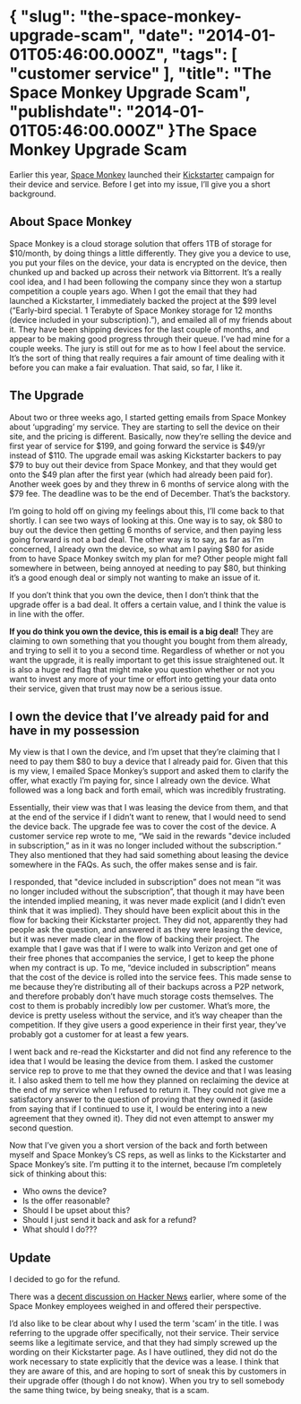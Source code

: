 {
    "slug": "the-space-monkey-upgrade-scam",
    "date": "2014-01-01T05:46:00.000Z",
    "tags": [
        "customer service"
    ],
    "title": "The Space Monkey Upgrade Scam",
    "publishdate": "2014-01-01T05:46:00.000Z"
}The Space Monkey Upgrade Scam
=============================




<p>Earlier this year, <a href="https://www.spacemonkey.com/" target="_blank">Space Monkey</a> launched their <a href="http://www.kickstarter.com/projects/clintgc/space-monkey-taking-the-cloud-out-of-the-datacente" target="_blank">Kickstarter</a> campaign for their device and service. Before I get into my issue, I&rsquo;ll give you a short background.</p>

<h2>About Space Monkey</h2>

<p>Space Monkey is a cloud storage solution that offers 1TB of storage for $10/month, by doing things a little differently. They give you a device to use, you put your files on the device, your data is encrypted on the device, then chunked up and backed up across their network via Bittorrent. It&rsquo;s a really cool idea, and I had been following the company since they won a startup competition a couple years ago. When I got the email that they had launched a Kickstarter, I immediately backed the project at the $99 level (&ldquo;Early-bird special. 1 Terabyte of Space Monkey storage for 12 months (device included in your subscription).&rdquo;), and emailed all of my friends about it. They have been shipping devices for the last couple of months, and appear to be making good progress through their queue. I&rsquo;ve had mine for a couple weeks. The jury is still out for me as to how I feel about the service. It&rsquo;s the sort of thing that really requires a fair amount of time dealing with it before you can make a fair evaluation. That said, so far, I like it.</p>

<h2>The Upgrade</h2>

<p>About two or three weeks ago, I started getting emails from Space Monkey about &lsquo;upgrading&rsquo; my service. They are starting to sell the device on their site, and the pricing is different. Basically, now they&rsquo;re selling the device and first year of service for $199, and going forward the service is $49/yr instead of $110. The upgrade email was asking Kickstarter backers to pay $79 to buy out their device from Space Monkey, and that they would get onto the $49 plan after the first year (which had already been paid for). Another week goes by and they threw in 6 months of service along with the $79 fee. The deadline was to be the end of December. That&rsquo;s the backstory.</p>

<p>I&rsquo;m going to hold off on giving my feelings about this, I&rsquo;ll come back to that shortly. I can see two ways of looking at this. One way is to say, ok $80 to buy out the device then getting 6 months of service, and then paying less going forward is not a bad deal. The other way is to say, as far as I&rsquo;m concerned, I already own the device, so what am I paying $80 for aside from to have Space Monkey switch my plan for me? Other people might fall somewhere in between, being annoyed at needing to pay $80, but thinking it&rsquo;s a good enough deal or simply not wanting to make an issue of it.</p>

<p>If you don&rsquo;t think that you own the device, then I don&rsquo;t think that the upgrade offer is a bad deal. It offers a certain value, and I think the value is in line with the offer.</p>

<p><strong>If you do think you own the device, this is email is a big deal!</strong> They are claiming to own something that you thought you bought from them already, and trying to sell it to you a second time. Regardless of whether or not you want the upgrade, it is really important to get this issue straightened out. It is also a huge red flag that might make you question whether or not you want to invest any more of your time or effort into getting your data onto their service, given that trust may now be a serious issue.</p>

<h2>I own the device that I&rsquo;ve already paid for and have in my possession</h2>

<p>My view is that I own the device, and I&rsquo;m upset that they&rsquo;re claiming that I need to pay them $80 to buy a device that I already paid for. Given that this is my view, I emailed Space Monkey&rsquo;s support and asked them to clarify the offer, what exactly I&rsquo;m paying for, since I already own the device. What followed was a long back and forth email, which was incredibly frustrating.</p>

<p>Essentially, their view was that I was leasing the device from them, and that at the end of the service if I didn&rsquo;t want to renew, that I would need to send the device back. The upgrade fee was to cover the cost of the device. A customer service rep wrote to me, &ldquo;We said in the rewards &quot;device included in subscription,&rdquo; as in it was no longer included without the subscription.&ldquo; They also mentioned that they had said something about leasing the device somewhere in the FAQs. As such, the offer makes sense and is fair.</p>

<p>I responded, that &quot;device included in subscription&rdquo; does not mean &ldquo;it was no longer included without the subscription&rdquo;, that though it may have been the intended implied meaning, it was never made explicit (and I didn&rsquo;t even think that it was implied). They should have been explicit about this in the flow for backing their Kickstarter project. They did not, apparently they had people ask the question, and answered it as they were leasing the device, but it was never made clear in the flow of backing their project. The example that I gave was that if I were to walk into Verizon and get one of their free phones that accompanies the service, I get to keep the phone when my contract is up. To me, &ldquo;device included in subscription&rdquo; means that the cost of the device is rolled into the service fees. This made sense to me because they&rsquo;re distributing all of their backups across a P2P network, and therefore probably don&rsquo;t have much storage costs themselves. The cost to them is probably incredibly low per customer. What&rsquo;s more, the device is pretty useless without the service, and it&rsquo;s way cheaper than the competition. If they give users a good experience in their first year, they&rsquo;ve probably got a customer for at least a few years.</p>

<p>I went back and re-read the Kickstarter and did not find any reference to the idea that I would be leasing the device from them. I asked the customer service rep to prove to me that they owned the device and that I was leasing it. I also asked them to tell me how they planned on reclaiming the device at the end of my service when I refused to return it. They could not give me a satisfactory answer to the question of proving that they owned it (aside from saying that if I continued to use it, I would be entering into a new agreement that they owned it). They did not even attempt to answer my second question.</p>

<p>Now that I&rsquo;ve given you a short version of the back and forth between myself and Space Monkey&rsquo;s CS reps, as well as links to the Kickstarter and Space Monkey&rsquo;s site. I&rsquo;m putting it to the internet, because I&rsquo;m completely sick of thinking about this:</p>

<ul><li>Who owns the device?</li>
<li>Is the offer reasonable?</li>
<li>Should I be upset about this?</li>
<li>Should I just send it back and ask for a refund?</li>
<li>What should I do???</li>
</ul><h2>Update</h2>

<p>I decided to go for the refund.</p>

<p>There was a <a href="https://news.ycombinator.com/item?id=6995401" target="_blank">decent discussion on Hacker News</a> earlier, where some of the Space Monkey employees weighed in and offered their perspective.</p>

<p>I&rsquo;d also like to be clear about why I used the term 'scam&rsquo; in the title. I was referring to the upgrade offer specifically, not their service. Their service seems like a legitimate service, and that they had simply screwed up the wording on their Kickstarter page. As I have outlined, they did not do the work necessary to state explicitly that the device was a lease. I think that they are aware of this, and are hoping to sort of sneak this by customers in their upgrade offer (though I do not know). When you try to sell somebody the same thing twice, by being sneaky, that is a scam.</p>

